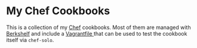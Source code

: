My Chef Cookbooks
=================

This is a collection of my [Chef](http://www.opscode.com/chef/) cookbooks. Most of them are managed with [Berkshelf](http://berkshelf.com/) and include a [Vagrantfile ](http://www.vagrantup.com/)that can be used to test the cookbook itself via `chef-solo`.